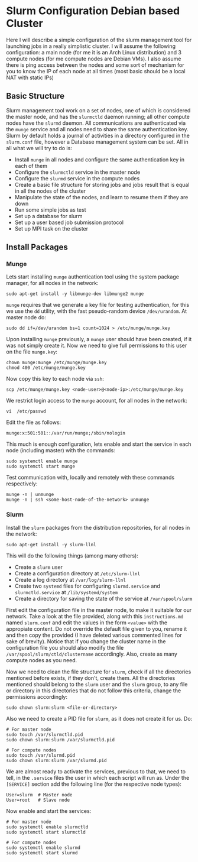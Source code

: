 # Slurm Configuration Debian based Cluster
Here I will describe a simple configuration of the slurm management tool for launching jobs in a really simplistic cluster. I will assume the following configuration: a main node (for me it is an Arch Linux distribution) and 3 compute nodes (for me compute nodes are Debian VMs). I also assume there is ping access between the nodes and some sort of mechanism for you to know the IP of each node at all times (most basic should be a local NAT with static IPs)

## Basic Structure
Slurm management tool work on a set of nodes, one of which is considered the master node, and has the `slurmctld` daemon running; all other compute nodes have the `slurmd` daemon. All communications are authenticated via the `munge` service and all nodes need to share the same authentication key. Slurm by default holds a journal of activities in a directory configured in the `slurm.conf` file, however a Database management system can be set. All in all what we will try to do is:

* Install `munge` in all nodes and configure the same authentication key in each of them
* Configure the `slurmctld` service in the master node
* Configure the `slurmd` service in the compute nodes
* Create a basic file structure for storing jobs and jobs result that is equal in all the nodes of the cluster
* Manipulate the state of the nodes, and learn to resume them if they are down
* Run some simple jobs as test
* Set up a database for slurm
* Set up a user based job submission protocol
* Set up MPI task on the cluster

## Install Packages
### Munge
Lets start installing `munge` authentication tool using the system package manager, for all nodes in the network:

    sudo apt-get install -y libmunge-dev libmunge2 munge

`munge` requires that we generate a key file for testing authentication, for this we use the `dd` utility, with the fast pseudo-random device `/dev/urandom`. At master node do:

    sudo dd if=/dev/urandom bs=1 count=1024 > /etc/munge/munge.key
    
Upon installing `munge` previously, a `munge` user should have been created, if it was not simply create it. Now we need to give full permissions to this user on the file `munge.key`:

    chown munge:munge /etc/munge/munge.key
    chmod 400 /etc/munge/munge.key
    
Now copy this key to each node via `ssh`:

    scp /etc/munge/munge.key <node-user>@<node-ip>:/etc/munge/munge.key

We restrict login access to the `munge` account, for all nodes in the network:

    vi  /etc/passwd

Edit the file as follows:

    munge:x:501:501::/var/run/munge;/sbin/nologin
    
This much is enough configuration, lets enable and start the service in each node (including master) with the commands:

    sudo systemctl enable munge
    sudo systemctl start munge
    
Test communication with, locally and remotely with these commands respectively:

    munge -n | unmunge
    munge -n | ssh <some-host-node-of-the-network> unmunge

### Slurm

Install the `slurm` packages from the distribution repositories, for all nodes in the network:

    sudo apt-get install -y slurm-llnl
    
This will do the following things (among many others):
* Create a `slurm` user
* Create a configuration directory at `/etc/slurm-llnl`
* Create a log directory at `/var/log/slurm-llnl`
* Create two `systemd` files for configuring `slurmd.service` and `slurmctld.service` at `/lib/systemd/system`
* Create a directory for saving the state of the service at `/var/spool/slurm`

First edit the configuration file in the master node, to make it suitable for our network. Take a look at the file provided, along with this `instructions.md` named `slurm.conf` and edit the values in the form `<value>` with the appropiate content. Do not override the default file given to you, rename it and then copy the provided (I have deleted various commented lines for sake of brevity). Notice that if you change the cluster name in the configuration file you should also modify the file `/var/spool/slurm/ctld/clustername` accordingly. Also, create as many compute nodes as you need.
    
Now we need to clean the file structure for `slurm`, check if all the directories mentioned before exists, if they don't, create them. All the directories mentioned should belong to the `slurm` user and the `slurm` group, to any file or directory in this directories that do not follow this criteria, change the permissions accordingly:

    sudo chown slurm:slurm <file-or-directory>
    
 Also we need to create a PID file for `slurm`, as it does not create it for us. Do:
 
    # For master node
    sudo touch /var/slurmctld.pid
    sudo chown slurm:slurm /var/slurmctld.pid
    
    # For compute nodes
    sudo touch /var/slurmd.pid
    sudo chown slurm:slurm /var/slurmd.pid

We are almost ready to activate the services, previous to that, we need to tell, in the `.service` files the user in which each script will run as. Under the `[SERVICE]` section add the following line (for the respective node types):

    User=slurm  # Master node
    User=root   # Slave node
    
Now enable and start the services:

    # For master node
    sudo systemctl enable slurmctld
    sudo systemctl start slurmctld
    
    # For compute nodes
    sudo systemctl enable slurmd
    sudo systemctl start slurmd
